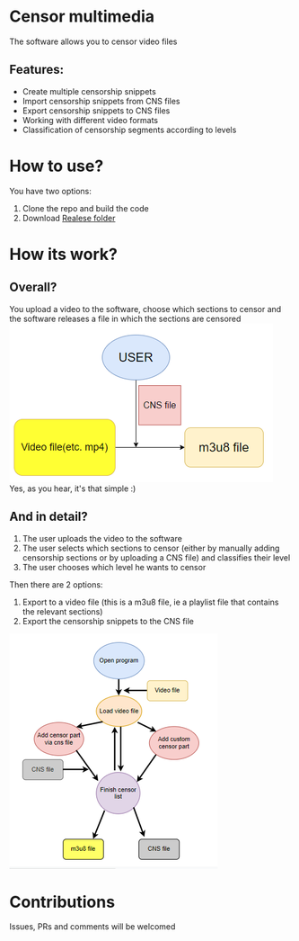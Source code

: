 # Censor multimedia
The software allows you to censor video files
## Features:
* Create multiple censorship snippets
* Import censorship snippets from CNS files
* Export censorship snippets to CNS files
* Working with different video formats
* Classification of censorship segments according to levels  
# How to use?
You have two options:
1. Clone the repo and build the code
2. Download [Realese folder](https://raw.githubusercontent.com/bom2013/Censor-multimedia/master/Release.zip)
# How its work?
## Overall?  
You upload a video to the software, choose which sections to censor and the software releases a file in which the sections are censored  
![General diagram](https://github.com/bom2013/Censor-multimedia/blob/master/images/0.PNG?raw=true)  
Yes, as you hear, it's that simple :)
## And in detail?
1. The user uploads the video to the software
2. The user selects which sections to censor (either by manually adding censorship sections or by uploading a CNS file) and classifies their level
2. The user chooses which level he wants to censor  

Then there are 2 options:
1. Export to a video file (this is a m3u8 file, ie a playlist file that contains the relevant sections)
2. Export the censorship snippets to the CNS file  

![detail diagram](https://github.com/bom2013/Censor-multimedia/blob/master/images/1.PNG?raw=true)  

# Contributions
Issues, PRs and comments will be welcomed
